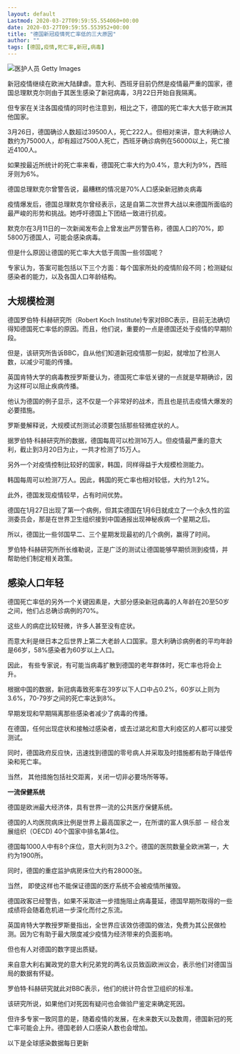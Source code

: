 ```yaml
---
layout: default
Lastmod: 2020-03-27T09:59:55.554060+00:00
date: 2020-03-27T09:59:55.553952+00:00
title: "德国新冠疫情死亡率低的三大原因"
author: ""
tags: [德国,疫情,死亡率,新冠,病毒]
---
```


 ![医护人员](https://images.weserv.nl/?url=https%3A//ichef.bbci.co.uk/news/320/cpsprodpb/4AA0/production/_111440191_image1_medicalstaff.jpg) Getty Images 

新冠疫情继续在欧洲大陆肆虐。意大利、西班牙目前仍然是疫情最严重的国家，德国总理默克尔则由于其医生感染了新冠病毒，3月22日开始自我隔离。

但专家在关注各国疫情的同时也注意到，相比之下，德国的死亡率大大低于欧洲其他国家。

3月26日，德国确诊人数超过39500人，死亡222人。但相对来讲，意大利确诊人数约为75000人，却有超过7500人死亡，西班牙确诊病例在56000以上，死亡接近4100人。

如果按最近所统计的死亡率来看，德国死亡率大约为0.4%，意大利为9%，西班牙则为6%。

德国总理默克尔曾警告说，最糟糕的情况是70%人口感染新冠肺炎病毒

疫情爆发后，德国总理默克尔曾经表示，这是自第二次世界大战以来德国所面临的最严峻的形势和挑战。她呼吁德国上下团结一致进行抗疫。

默克尔在3月11日的一次新闻发布会上曾发出严厉警告称，德国人口的70%，即5800万德国人，可能会感染病毒。

但是什么原因让德国的死亡率大大低于周围一些邻国呢？

专家认为，答案可能包括以下三个方面：每个国家所处的疫情阶段不同；检测疑似感染者的能力，以及各国人口年龄结构。

大规模检测
-----

德国罗伯特·科赫研究所（Robert Koch Institute)专家对BBC表示，目前无法确切得知德国死亡率低的原因。而且，他们说，重要的一点是德国还处于疫情的早期阶段。

但是，该研究所告诉BBC，自从他们知道新冠疫情那一刻起，就增加了检测人数，以减少可能的传播。

英国肯特大学的病毒教授罗斯曼认为，德国死亡率低关键的一点就是早期确诊，因为这样可以阻止疾病传播。

他认为德国的例子显示，这不仅是一个非常好的战术，而且也是抗击疫情大爆发的必要措施。

罗斯曼解释说，大规模试剂测试必须要包括那些轻微症状的人。

据罗伯特·科赫研究所的数据，德国每周可以检测16万人。但疫情最严重的意大利，截止到3月20日为止，一共才检测了15万人。

另外一个对疫情控制比较好的国家，韩国，同样得益于大规模检测能力。

韩国每周可以检测7万人。因此，韩国的死亡率也相对较低，大约为1.2%。

此外，德国发现疫情较早，占有时间优势。

德国在1月27日出现了第一个病例，但其实德国在1月6日就成立了一个永久性的监测委员会，那是在世界卫生组织接到中国通报出现神秘疾病一个星期之后。

所以，德国比一些邻国早二、三个星期发现最初的几个病例，赢得了时间。

罗伯特·科赫研究所所长维勒说，正是广泛的测试让德国能够早期侦测到疫情，并帮助他们制定相关政策。

感染人口年轻
------

德国死亡率低的另外一个关键因素是，大部分感染新冠病毒的人年龄在20至50岁之间，他们占总确诊病例的70%。

这些人的病症比较轻微，许多人甚至没有症状。

而意大利是继日本之后世界上第二大老龄人口国家。意大利确诊病例者的平均年龄是66岁，58%感染者为60岁以上人口。

因此， 有些专家说，有可能当病毒扩散到德国的老年群体时，死亡率也将会上升。

根据中国的数据，新冠病毒致死率在39岁以下人口中占0.2%，60岁以上则为3.6%，70-79岁之间的死亡率达到8%。

早期发现和早期隔离那些感染者减少了病毒的传播。

在德国，任何出现症状和接触过感染者，或去过湖北和意大利疫区的人都可以接受测试。

同时，德国政府反应快，迅速找到德国的零号病人并采取及时措施都有助于降低传染和死亡率。

当然， 其他措施包括社交距离，关闭一切非必要场所等等。

**一流****保健****系统**

德国是欧洲最大经济体，具有世界一流的公共医疗保健系统。

德国的人均医院病床比例是世界上最高国家之一，在所谓的富人俱乐部 － 经合发展组织（OECD) 40个国家中排名第4位。

德国每1000人中有8个床位，意大利则为3.2个。德国的医院数量全欧洲第一，大约为1900所。

同时，德国的重症监护病房床位大约有28000张。

当然， 即使这样也不能保证德国的医疗系统不会被疫情所摧毁。

德国政客已经警告，如果不采取进一步措施阻止病毒蔓延，德国早期所取得的一些成绩将会随着危机进一步深化而付之东流。

英国肯特大学教授罗斯曼指出，全世界应该效仿德国的做法，免费为其公民做检测。因为它有助于最大限度减少疫情为经济带来的负面影响。

但也有人对德国的数字提出质疑。

来自意大利右翼政党的意大利兄弟党的两名议员致函欧洲议会，表示他们对德国当局的数据有怀疑。

罗伯特·科赫研究就此对BBC表示，他们的统计符合世卫组织的标准。

该研究所说，如果他们对死因有疑问也会做验尸鉴定来确定死因。

但许多专家一致同意的是，随着疫情的发展，在未来数天以及数周，德国新冠的死亡率可能会上升。德国老龄人口感染人数也会增加。

以下是全球感染数据每日更新

